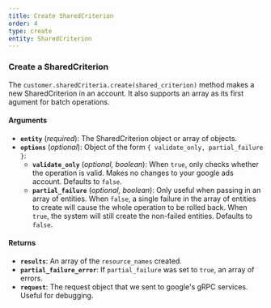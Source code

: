 ```yaml
---
title: Create SharedCriterion
order: 4
type: create
entity: SharedCriterion
---
```


### Create a SharedCriterion

The `customer.sharedCriteria.create(shared_criterion)` method makes a new SharedCriterion in an account. It also supports an array as its first agument for batch operations.

#### Arguments

- **`entity`** (_required_): The SharedCriterion object or array of objects.
- **`options`** (_optional_): Object of the form `{ validate_only, partial_failure }`:
  - **`validate_only`** (_optional, boolean_): When `true`, only checks whether the operation is valid. Makes no changes to your google ads account. Defaults to `false`.
  - **`partial_failure`** (_optional, boolean_): Only useful when passing in an array of entities. When `false`, a single failure in the array of entities to create will cause the whole operation to be rolled back. When `true`, the system will still create the non-failed entities. Defaults to `false`.

#### Returns

- **`results`**: An array of the `resource_names` created.
- **`partial_failure_error`**: If `partial_failure` was set to `true`, an array of errors.
- **`request`**: The request object that we sent to google's gRPC services. Useful for debugging.
